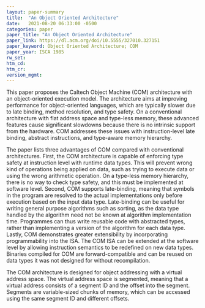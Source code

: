 ```yaml
---
layout: paper-summary
title:  "An Object Oriented Architecture"
date:   2021-08-20 06:33:00 -0500
categories: paper
paper_title: "An Object Oriented Architecture"
paper_link: https://dl.acm.org/doi/10.5555/327010.327151
paper_keyword: Object Oriented Architecture; COM
paper_year: ISCA 1985
rw_set:
htm_cd:
htm_cr:
version_mgmt:
---
```


This paper proposes the Caltech Object Machine (COM) architecture with an object-oriented execution model. 
The architecture aims at improving performance for object-oriented languages, which are typically slower due
to late binding, method resolution, and type safety. On a conventional architecture with flat address space
and type-less memory, these advanced features cause significant slowdowns because there is no intrinsic support
from the hardware. COM addresses these issues with instruction-level late binding, abstract instructions, and 
type-aware memory hierarchy. 

The paper lists three advantages of COM compared with conventional architectures. 
First, the COM architecture is capable of enforcing type safety at instruction level with runtime data types.
This will prevent wrong kind of operations being applied on data, such as trying to execute data
or using the wrong arithmetic operation. On a type-less memory hierarchy, there is no way to check type safety, and 
this must be implemented at software level.
Second, COM supports late-binding, meaning that symbols in the program are resolved to the actual implementations
only before execution based on the input data type. Late-binding can be useful for writing general purpose algorithms 
such as sorting, as the data type handled by the algorithm need not be known at algorithm implementation time. 
Programmes can thus write reusable code with abstracted types, rather than implementing a version of the algorithm for
each data type.
Lastly, COM demonstrates greater extensibility by incorporating programmability into the ISA. The COM ISA can be 
extended at the software level by allowing instruction semantics to be redefined on new data types.
Binaries compiled for COM are forward-compatible and can be reused on data types it was not designed for without 
recompilation.

The COM architecture is designed for object addressing with a virtual address space. 
The virtual address space is segmented, meaning that a virtual address consists of a segment ID and the offset into
the segment. Segments are variable-sized chunks of memory, which can be accessed using the same segment ID and 
different offsets. 



